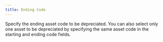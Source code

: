 ```yaml
---
title: Ending Code
---
```



Specify the ending asset code to be depreciated. You can also select only one asset to be depreciated by specifying the same asset code in the starting and ending code fields.

